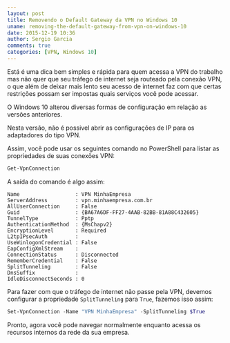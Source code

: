 ```yaml
---
layout: post
title: Removendo o Default Gateway da VPN no Windows 10
uname: removing-the-default-gateway-from-vpn-on-windows-10
date: 2015-12-19 10:36
author: Sergio Garcia
comments: true
categories: [VPN, Windows 10]
---
```


Está é uma dica bem simples e rápida para quem acessa a VPN do trabalho mas
não quer que seu tráfego de internet seja routeado pela conexão VPN, o que
além de deixar mais lento seu acesso de internet faz com que certas restrições
possam ser impostas quais serviços você pode acessar.

O Windows 10 alterou diversas formas de configuração em relação as versões
anteriores.

Nesta versão, não é possivel abrir as configurações de IP para os adaptadores
do tipo VPN.

Assim, você pode usar os seguintes comando no PowerShell para listar as
propriedades de suas conexões VPN:

```PowerShell
Get-VpnConnection
```

A saída do comando é algo assim:

```
Name                  : VPN MinhaEmpresa
ServerAddress         : vpn.minhaempresa.com.br
AllUserConnection     : False
Guid                  : {BA67A6DF-FF27-4AAB-82BB-81A88C432605}
TunnelType            : Pptp
AuthenticationMethod  : {MsChapv2}
EncryptionLevel       : Required
L2tpIPsecAuth         :
UseWinlogonCredential : False
EapConfigXmlStream    :
ConnectionStatus      : Disconnected
RememberCredential    : False
SplitTunneling        : False
DnsSuffix             :
IdleDisconnectSeconds : 0
```

Para fazer com que o tráfego de internet não passe pela VPN, devemos
configurar a propriedade `SplitTunneling` para `True`, fazemos isso assim:

```PowerShell
Set-VpnConnection -Name "VPN MinhaEmpresa" -SplitTunneling $True
```

Pronto, agora você pode navegar normalmente enquanto acessa os recursos
internos da rede da sua empresa.
